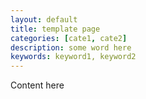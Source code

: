 ```yaml
---
layout: default
title: template page
categories: [cate1, cate2]
description: some word here
keywords: keyword1, keyword2
---
```


Content here
